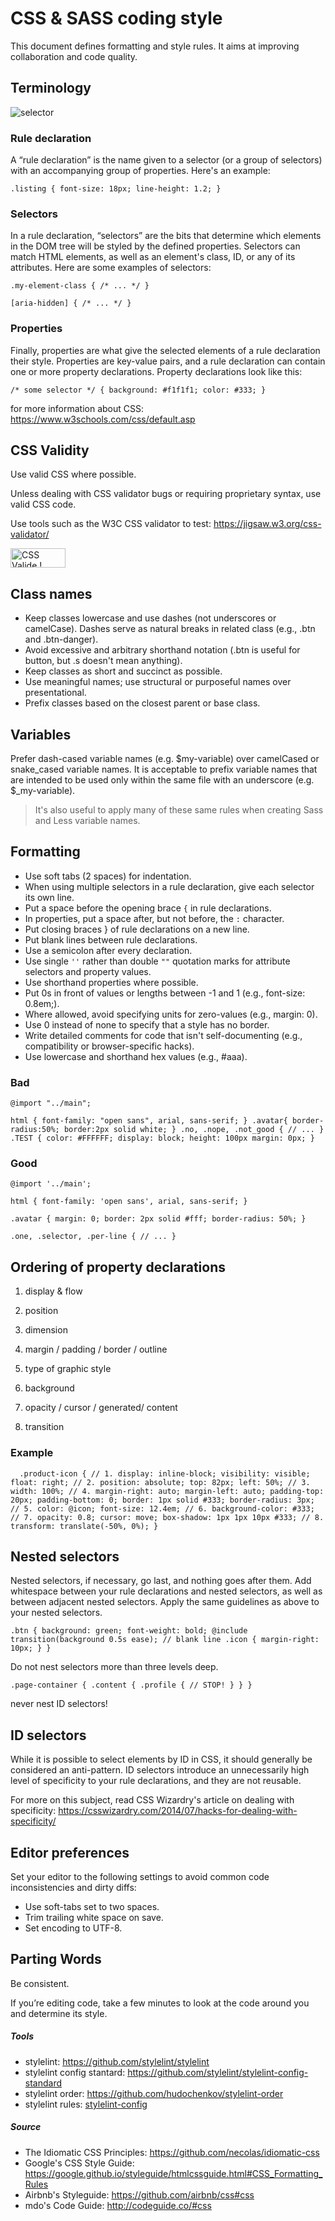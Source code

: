 # CSS & SASS coding style

This document defines formatting and style rules. It aims at improving collaboration and code quality.

## Terminology
![selector](/uploads/eb954a811742887ad12545cc50c69f22/selector.gif)
### Rule declaration
A “rule declaration” is the name given to a selector (or a group of selectors) with an accompanying group of properties. Here's an example:

`.listing {
  font-size: 18px;
  line-height: 1.2;
}`

### Selectors
In a rule declaration, “selectors” are the bits that determine which elements in the DOM tree will be styled by the defined properties. Selectors can match HTML elements, as well as an element's class, ID, or any of its attributes. Here are some examples of selectors:

`.my-element-class {
  /* ... */
}`

`[aria-hidden] {
  /* ... */
}`

### Properties
Finally, properties are what give the selected elements of a rule declaration their style. Properties are key-value pairs, and a rule declaration can contain one or more property declarations. Property declarations look like this:

`/* some selector */ {
  background: #f1f1f1;
  color: #333;
}`

for more information about CSS: https://www.w3schools.com/css/default.asp 

## CSS Validity
Use valid CSS where possible.

Unless dealing with CSS validator bugs or requiring proprietary syntax, use valid CSS code.

Use tools such as the W3C CSS validator to test: https://jigsaw.w3.org/css-validator/
<p>
<a href="http://jigsaw.w3.org/css-validator/check/referer">
    <img style="border:0;width:88px;height:31px"
        src="http://jigsaw.w3.org/css-validator/images/vcss-blue"
        alt="CSS Valide !" />
    </a>
</p>

## Class names
* Keep classes lowercase and use dashes (not underscores or camelCase). Dashes serve as natural breaks in related class (e.g., .btn and .btn-danger).
* Avoid excessive and arbitrary shorthand notation (.btn is useful for button, but .s doesn't mean anything).
* Keep classes as short and succinct as possible.
* Use meaningful names; use structural or purposeful names over presentational.
* Prefix classes based on the closest parent or base class.

## Variables

Prefer dash-cased variable names (e.g. $my-variable) over camelCased or snake_cased variable names. It is acceptable to prefix variable names that are intended to be used only within the same file with an underscore (e.g. $_my-variable).

> It's also useful to apply many of these same rules when creating Sass and Less variable names.

## Formatting
* Use soft tabs (2 spaces) for indentation.
* When using multiple selectors in a rule declaration, give each selector its own line.
* Put a space before the opening brace `{` in rule declarations.
* In properties, put a space after, but not before, the `:` character.
* Put closing braces } of rule declarations on a new line.
* Put blank lines between rule declarations.
* Use a semicolon after every declaration.
* Use single `''` rather than double `""` quotation marks for attribute selectors and property values.
* Use shorthand properties where possible.
* Put 0s in front of values or lengths between -1 and 1 (e.g., font-size: 0.8em;).
* Where allowed, avoid specifying units for zero-values (e.g., margin: 0).
* Use 0 instead of none to specify that a style has no border.
* Write detailed comments for code that isn't self-documenting (e.g., compatibility or browser-specific hacks).
* Use lowercase and shorthand hex values (e.g., #aaa).

### Bad
`@import "../main";`

`html {
  font-family: "open sans", arial, sans-serif;
}
.avatar{
    border-radius:50%;
    border:2px solid white; }
.no, .nope, .not_good {
    // ...
}
.TEST {
  color: #FFFFFF;
  display: block;
  height: 100px
  margin: 0px;
}`

### Good
`@import '../main';`

`html {
  font-family: 'open sans', arial, sans-serif;
}`

`.avatar {
  margin: 0;
  border: 2px solid #fff;
  border-radius: 50%;
}
`

`.one,
.selector,
.per-line {
  // ...
}`

## Ordering of property declarations
1. display & flow 

2. position

3. dimension

4. margin / padding / border / outline

5. type of graphic style

6. background

7. opacity / cursor / generated/ content

8. transition

### Example
`  .product-icon {
    // 1.
    display: inline-block;
    visibility: visible;
    float: right;
    // 2.
    position: absolute;
    top: 82px;
    left: 50%;
    // 3.
    width: 100%;
    // 4.
    margin-right: auto;
    margin-left: auto;
    padding-top: 20px;
    padding-bottom: 0;
    border: 1px solid #333;
    border-radius: 3px;
    // 5.
    color: @icon;
    font-size: 12.4em;
    // 6.
    background-color: #333;
    // 7.
    opacity: 0.8;
    cursor: move;
    box-shadow: 1px 1px 10px #333;
    // 8.
    transform: translate(-50%, 0%);
  }`

## Nested selectors
Nested selectors, if necessary, go last, and nothing goes after them. Add whitespace between your rule declarations and nested selectors, as well as between adjacent nested selectors. Apply the same guidelines as above to your nested selectors.

`.btn {
  background: green;
  font-weight: bold;
  @include transition(background 0.5s ease);
// blank line
  .icon {
    margin-right: 10px;
  }
}`

Do not nest selectors more than three levels deep.

`.page-container {
  .content {
    .profile {
      // STOP!
    }
  }
}`

never nest ID selectors!

## ID selectors
While it is possible to select elements by ID in CSS, it should generally be considered an anti-pattern. ID selectors introduce an unnecessarily high level of specificity to your rule declarations, and they are not reusable.

For more on this subject, read CSS Wizardry's article on dealing with specificity: https://csswizardry.com/2014/07/hacks-for-dealing-with-specificity/

## Editor preferences
Set your editor to the following settings to avoid common code inconsistencies and dirty diffs:

* Use soft-tabs set to two spaces.
* Trim trailing white space on save.
* Set encoding to UTF-8.

## Parting Words
Be consistent.

If you’re editing code, take a few minutes to look at the code around you and determine its style.

##### Tools
- stylelint: https://github.com/stylelint/stylelint
- stylelint config stantard: https://github.com/stylelint/stylelint-config-standard
- stylelint order: https://github.com/hudochenkov/stylelint-order
- stylelint rules: [stylelint-config](/uploads/f2b9bc659e54d2f7d7ed8314e7df61bc/stylelint-config.txt)

##### Source 
- The Idiomatic CSS Principles: https://github.com/necolas/idiomatic-css
- Google's CSS Style Guide: https://google.github.io/styleguide/htmlcssguide.html#CSS_Formatting_Rules
- Airbnb's Styleguide: https://github.com/airbnb/css#css
- mdo's Code Guide: http://codeguide.co/#css
